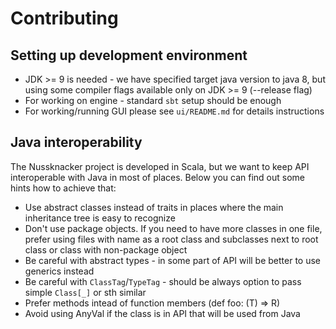 # Contributing

## Setting up development environment

- JDK >= 9 is needed - we have specified target java version to java 8, but using some compiler flags available only on JDK >= 9 (--release flag)
- For working on engine - standard `sbt` setup should be enough
- For working/running GUI please see `ui/README.md` for details instructions

## Java interoperability

The Nussknacker project is developed in Scala, but we want to keep API interoperable with Java in most of places.
Below you can find out some hints how to achieve that:
- Use abstract classes instead of traits in places where the main inheritance tree is easy to recognize
- Don't use package objects. If you need to have more classes in one file, prefer using files with name as a root class
  and subclasses next to root class or class with non-package object
- Be careful with abstract types - in some part of API will be better to use generics instead
- Be careful with `ClassTag`/`TypeTag` - should be always option to pass simple `Class[_]` or sth similar
- Prefer methods intead of function members (def foo: (T) => R)
- Avoid using AnyVal if the class is in API that will be used from Java
